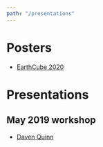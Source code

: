 ```yaml
---
path: "/presentations"
---
```


# Posters

- [EarthCube 2020](https://earthcube2020-agu.ipostersessions.com/default.aspx?s=B0-55-36-C9-37-FC-45-21-A9-D0-E4-97-81-85-32-52&guestview=true)


# Presentations

## May 2019 workshop

- [Daven Quinn](pathname:///assets/presentations/may-2019-workshop/daven-quinn)
